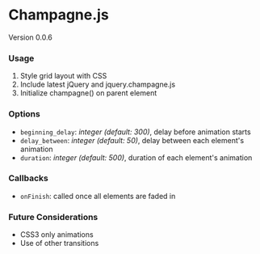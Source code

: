# Champagne.js

Version 0.0.6

### Usage
1. Style grid layout with CSS
2. Include latest jQuery and jquery.champagne.js
3. Initialize champagne() on parent element

### Options
- `beginning_delay`: _integer (default: 300)_, delay before animation starts
- `delay_between`: _integer (default: 50)_, delay between each element's animation
- `duration`: _integer (default: 500)_, duration of each element's animation

### Callbacks
- `onFinish`: called once all elements are faded in

### Future Considerations
- CSS3 only animations
- Use of other transitions